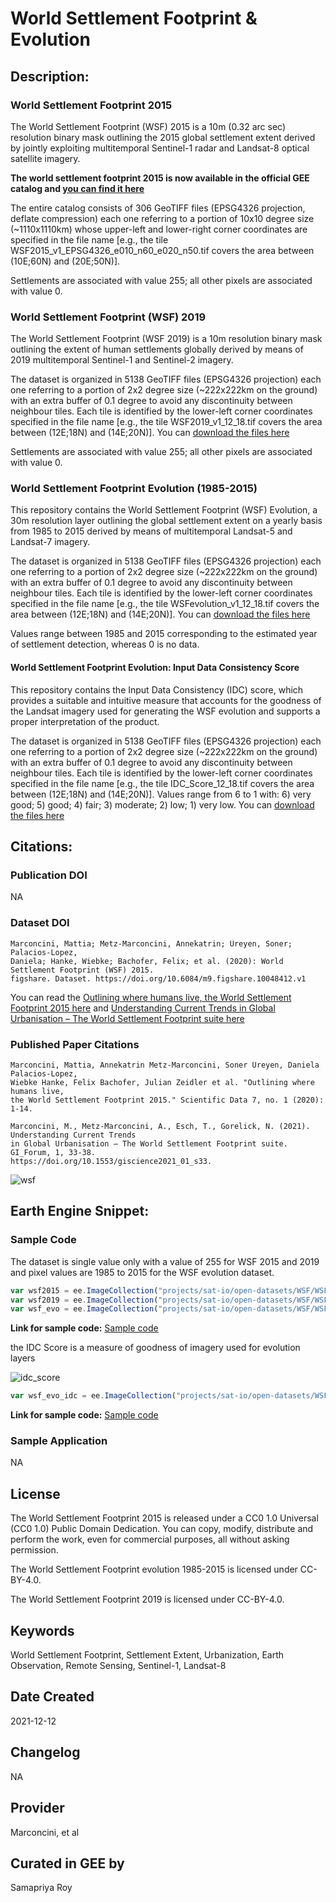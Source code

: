 
# World Settlement Footprint & Evolution

## Description:

### World Settlement Footprint 2015

The World Settlement Footprint (WSF) 2015 is a 10m (0.32 arc sec) resolution binary mask outlining the 2015 global settlement extent derived by jointly exploiting multitemporal Sentinel-1 radar and Landsat-8 optical satellite imagery.

**The world settlement footprint 2015 is now available in the official GEE catalog and [you can find it here](https://developers.google.com/earth-engine/datasets/catalog/DLR_WSF_WSF2015_v1)**

The entire catalog consists of 306 GeoTIFF files (EPSG4326 projection, deflate compression) each one referring to a portion of 10x10 degree size (~1110x1110km) whose upper-left and lower-right corner coordinates are specified in the file name [e.g., the tile WSF2015_v1_EPSG4326_e010_n60_e020_n50.tif covers the area between (10E;60N) and (20E;50N)].

Settlements are associated with value 255; all other pixels are associated with value 0.


### World Settlement Footprint (WSF) 2019

The World Settlement Footprint (WSF 2019) is a 10m resolution binary mask outlining the extent of human settlements globally derived by means of 2019 multitemporal Sentinel-1 and Sentinel-2 imagery.

The dataset is organized in 5138 GeoTIFF files (EPSG4326 projection) each one referring to a portion of 2x2 degree size (~222x222km on the ground) with an extra buffer of 0.1 degree to avoid any discontinuity between neighbour tiles. Each tile is identified by the lower-left corner coordinates specified in the file name [e.g., the tile WSF2019_v1_12_18.tif covers the area between (12E;18N) and (14E;20N)]. You can [download the files here](https://download.geoservice.dlr.de/WSF2019/files/)

Settlements are associated with value 255; all other pixels are associated with value 0.

### World Settlement Footprint Evolution (1985-2015)

This repository contains the World Settlement Footprint (WSF) Evolution, a 30m resolution layer outlining the global settlement extent on a yearly basis from 1985 to 2015 derived by means of multitemporal Landsat-5 and Landsat-7 imagery.

The dataset is organized in 5138 GeoTIFF files (EPSG4326 projection) each one referring to a portion of 2x2 degree size (~222x222km on the ground) with an extra buffer of 0.1 degree to avoid any discontinuity between neighbour tiles. Each tile is identified by the lower-left corner coordinates specified in the file name [e.g., the tile WSFevolution_v1_12_18.tif covers the area between (12E;18N) and (14E;20N)]. You can [download the files here](https://download.geoservice.dlr.de/WSF_EVO/files/)

Values range between 1985 and 2015 corresponding to the estimated year of settlement detection, whereas 0 is no data.

#### World Settlement Footprint Evolution: Input Data Consistency Score

This repository contains the Input Data Consistency (IDC) score, which provides a suitable and intuitive measure that accounts for the goodness of the Landsat imagery used for generating the WSF evolution and supports a proper interpretation of the product.

The dataset is organized in 5138 GeoTIFF files (EPSG4326 projection) each one referring to a portion of 2x2 degree size (~222x222km on the ground) with an extra buffer of 0.1 degree to avoid any discontinuity between neighbour tiles. Each tile is identified by the lower-left corner coordinates specified in the file name [e.g., the tile IDC_Score_12_18.tif covers the area between (12E;18N) and (14E;20N)].
Values range from 6 to 1 with: 6) very good; 5) good; 4) fair; 3) moderate; 2) low; 1) very low. You can [download the files here](https://download.geoservice.dlr.de/WSF_EVO/files/idcscore/)

## Citations:

### Publication DOI

NA

### Dataset DOI

```
Marconcini, Mattia; Metz-Marconcini, Annekatrin; Üreyen, Soner; Palacios-Lopez,
Daniela; Hanke, Wiebke; Bachofer, Felix; et al. (2020): World Settlement Footprint (WSF) 2015.
figshare. Dataset. https://doi.org/10.6084/m9.figshare.10048412.v1
```

You can read the [Outlining where humans live, the World Settlement Footprint 2015 here](https://www.nature.com/articles/s41597-020-00580-5) and [Understanding Current Trends
in Global Urbanisation – The World Settlement Footprint suite here](https://austriaca.at/0xc1aa5576_0x003c9b4c.pdf)

### Published Paper Citations

```
Marconcini, Mattia, Annekatrin Metz-Marconcini, Soner Üreyen, Daniela Palacios-Lopez,
Wiebke Hanke, Felix Bachofer, Julian Zeidler et al. "Outlining where humans live,
the World Settlement Footprint 2015." Scientific Data 7, no. 1 (2020): 1-14.

Marconcini, M., Metz-Marconcini, A., Esch, T., Gorelick, N. (2021). Understanding Current Trends
in Global Urbanisation – The World Settlement Footprint suite. GI_Forum, 1, 33-38.
https://doi.org/10.1553/giscience2021_01_s33.
```

![wsf](https://user-images.githubusercontent.com/6677629/143169273-5acbf695-fd6e-44eb-af47-f5109bbbeab1.gif)

## Earth Engine Snippet:

### Sample Code

The dataset is single value only with a value of 255 for WSF 2015 and 2019 and pixel values are 1985 to 2015 for the WSF evolution dataset.

```js
var wsf2015 = ee.ImageCollection("projects/sat-io/open-datasets/WSF/WSF_2015");
var wsf2019 = ee.ImageCollection("projects/sat-io/open-datasets/WSF/WSF_2019");
var wsf_evo = ee.ImageCollection("projects/sat-io/open-datasets/WSF/WSF_EVO");
```


**Link for sample code:** [Sample code](https://code.earthengine.google.com/?scriptPath=users/sat-io/awesome-gee-catalog-examples:global-landuse-landcover/WORLD-SETTLEMENT-FOOTPRINT)


the IDC Score is a measure of goodness of imagery used for evolution layers

![idc_score](https://user-images.githubusercontent.com/6677629/145706624-62d588c6-eb88-4483-8638-243a8a7f697e.png)


```js
var wsf_evo_idc = ee.ImageCollection("projects/sat-io/open-datasets/WSF/WSF_EVO_IDC");
```

**Link for sample code:** [Sample code](https://code.earthengine.google.com/?scriptPath=users/sat-io/awesome-gee-catalog-examples:global-landuse-landcover/WORLD-SETTLEMENT-FOOTPRINT-IDC)

### Sample Application

NA

## License

The World Settlement Footprint 2015 is released under a CC0 1.0 Universal (CC0 1.0) Public Domain Dedication. You can copy, modify, distribute and perform the work, even for commercial purposes, all without asking permission.

The World Settlement Footprint evolution 1985-2015 is licensed under CC-BY-4.0.

The World Settlement Footprint 2019 is licensed under CC-BY-4.0.

## Keywords

 World Settlement Footprint, Settlement Extent, Urbanization, Earth Observation, Remote Sensing, Sentinel-1, Landsat-8

## Date Created

2021-12-12

## Changelog

NA

## Provider

Marconcini, et al

## Curated in GEE by
Samapriya Roy